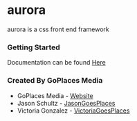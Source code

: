 # aurora

aurora is a css front end framework

### Getting Started
Documentation can be found [Here](https://jasongoesplaces.com/goplacesmedia)

### Created By GoPlaces Media
* GoPlaces Media - [Website](http://jasongoesplaces.com/goplacesmedia)
* Jason Schultz - [JasonGoesPlaces](http://jasongoesplaces.com)
* Victoria Gonzalez - [VictoriaGoesPlaces](http://victoriagoesplaces)